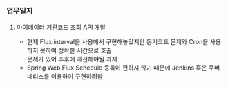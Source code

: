 ### 업무일지

1. 마이데이터 기관코드 조회 API 개발

   - 현재 Flux.interval을 사용해서 구현해놓았지만 동기코드 문제와 Cron을 사용하지 못하여 정확한 시간으로 호출</br>
     문제가 있어 추후에 개선해야될 과제
   - Spring Web Flux Schedule 등록이 편하지 않기 때문에 Jenkins 혹은 쿠버네티스를 이용하여 구현하려함
